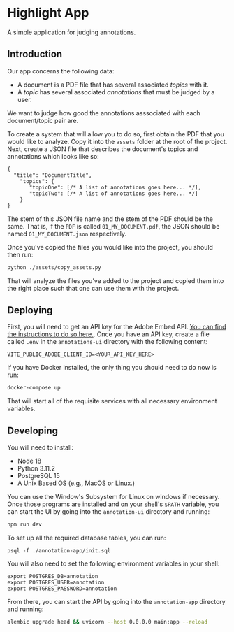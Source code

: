 # Highlight App

A simple application for judging annotations.

## Introduction

Our app concerns the following data:

- A document is a PDF file that has several associated _topics_ with it.
- A _topic_ has several associated _annotations_ that must be judged by a user.

We want to judge how good the annotations asssociated with each document/topic pair are.

To create a system that will allow you to do so, first obtain the PDF that you would like to analyze. Copy it into the `assets` folder at the root of the project. Next, create a JSON file that describes the document's topics and annotations which looks like so:

```
{
  "title": "DocumentTitle",
    "topics": {
       "topicOne": [/* A list of annotations goes here... */],
       "topicTwo": [/* A list of annotations goes here... */]
    }
}
```

The stem of this JSON file name and the stem of the PDF should be the same. That is,
if the `PDF` is called `01_MY_DOCUMENT.pdf`, the JSON should be named `01_MY_DOCUMENT.json`
respectively.

Once you've copied the files you would like into the project, you should then run:

```sh
python ./assets/copy_assets.py
```

That will analyze the files you've added to the project and copied them into the right place such that one can use them with the project.

## Deploying
First, you will need to get an API key for the Adobe Embed API. [You can find the instructions to do so here.](https://developer.adobe.com/document-services/docs/overview/pdf-embed-api/). Once you have an API key, create a file called `.env` in the `annotations-ui` directory with the following content:

```
VITE_PUBLIC_ADOBE_CLIENT_ID=<YOUR_API_KEY_HERE>
```

If you have Docker installed, the only thing you should need to do now is run:

```sh
docker-compose up
```

That will start all of the requisite services with all necessary environment variables.

## Developing

You will need to install:

- Node 18
- Python 3.11.2
- PostgreSQL 15
- A Unix Based OS (e.g., MacOS or Linux.)

You can use the Window's Subsystem for Linux on windows if necessary. Once those programs are installed and on your shell's `$PATH` variable, you can start the UI by going into the `annotation-ui` directory and running:

```sh
npm run dev
```

To set up all the required database tables, you can run:

```
psql -f ./annotation-app/init.sql
```

You will also need to set the following environment variables in your shell:

```
export POSTGRES_DB=annotation
export POSTGRES_USER=annotation
export POSTGRES_PASSWORD=annotation

```

From there, you can start the API by going into the `annotation-app` directory and running:

```sh
alembic upgrade head && uvicorn --host 0.0.0.0 main:app --reload
```
